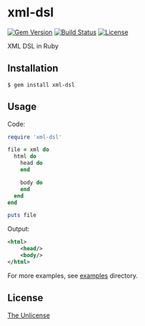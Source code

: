 # xml-dsl

[![Gem Version](https://badge.fury.io/rb/xml-dsl.svg)](https://badge.fury.io/rb/xml-dsl)
[![Build Status](https://travis-ci.org/raviqqe/xml-dsl.rb.svg?branch=master)](https://travis-ci.org/raviqqe/xml-dsl.rb)
[![License](https://img.shields.io/badge/license-unlicense-lightgray.svg)](https://unlicense.org)

XML DSL in Ruby

## Installation

```
$ gem install xml-dsl
```

## Usage

Code:

```ruby
require 'xml-dsl'

file = xml do
  html do
    head do
    end

    body do
    end
  end
end

puts file
```

Output:

```xml
<html>
    <head/>
    <body/>
</html>
```

For more examples, see [examples](examples) directory.

## License

[The Unlicense](https://unlicense.org)
